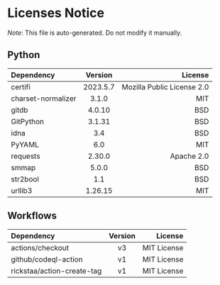 # Licenses Notice
*Note*: This file is auto-generated. Do not modify it manually.
## Python
| Dependency | Version | License |
|:-----------|:-------:|--------:|
|certifi|2023.5.7|Mozilla Public License 2.0|
|charset-normalizer|3.1.0|MIT|
|gitdb|4.0.10|BSD|
|GitPython|3.1.31|BSD|
|idna|3.4|BSD|
|PyYAML|6.0|MIT|
|requests|2.30.0|Apache 2.0|
|smmap|5.0.0|BSD|
|str2bool|1.1|BSD|
|urllib3|1.26.15|MIT|
## Workflows
| Dependency | Version | License |
|:-----------|:-------:|--------:|
|actions/checkout|v3|MIT License|
|github/codeql-action|v1|MIT License|
|rickstaa/action-create-tag|v1|MIT License|
